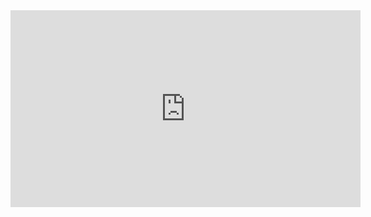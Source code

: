 <iframe width="560" height="315" src="https://www.youtube.com/embed/GP4g4tglg94?si=1C4Bf2IUIz3ycTV5" title="YouTube video player" frameborder="0" allow="accelerometer; autoplay; clipboard-write; encrypted-media; gyroscope; picture-in-picture; web-share" referrerpolicy="strict-origin-when-cross-origin" allowfullscreen></iframe>